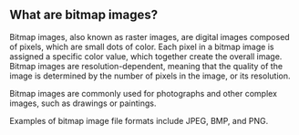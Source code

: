 ##  What are bitmap images?



Bitmap images, also known as raster images, are digital images composed of pixels, which are small dots of color. Each pixel in a bitmap image is assigned a specific color value, which together create the overall image. Bitmap images are resolution-dependent, meaning that the quality of the image is determined by the number of pixels in the image, or its resolution.

Bitmap images are commonly used for photographs and other complex images, such as drawings or paintings. 

Examples of bitmap image file formats include JPEG, BMP, and PNG.
  

 

